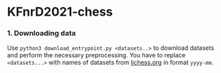 # KFnrD2021-chess


### 1. Downloading data
Use `python3 download_entrypoint.py <datasets..>` to download 
datasets and perform the necessary preprocessing.
You have to replace `<datasets...>` with names of datasets
from [lichess.org](https://database.lichess.org) in format 
`yyyy-mm`.
